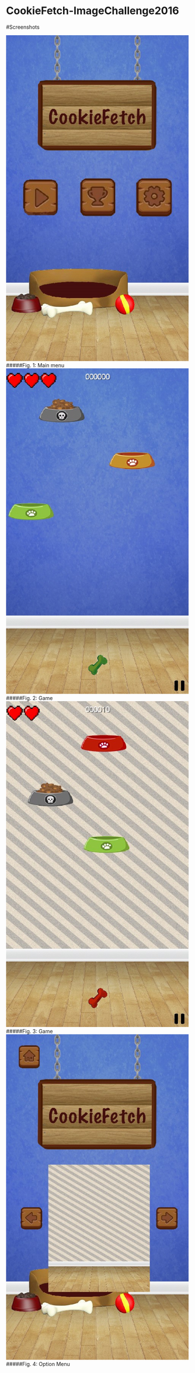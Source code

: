 # CookieFetch-ImageChallenge2016

#Screenshots

<img src="https://github.com/MariaJoaoMiraPaulo/CookieFetch-ImageChallenge2016/blob/master/1.jpg" width="500">
#####Fig. 1: Main menu


<img src="https://github.com/MariaJoaoMiraPaulo/CookieFetch-ImageChallenge2016/blob/master/2.jpg" width="500">
#####Fig. 2: Game 


<img src="https://github.com/MariaJoaoMiraPaulo/CookieFetch-ImageChallenge2016/blob/master/4.jpg" width="500">
#####Fig. 3: Game 


<img src="https://github.com/MariaJoaoMiraPaulo/CookieFetch-ImageChallenge2016/blob/master/3.jpg" width="500">
#####Fig. 4: Option Menu
